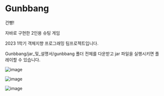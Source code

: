 # Gunbbang

건빵!

자바로 구현한 2인용 슈팅 게임

2023 1학기 객체지향 프로그래밍 팀프로젝트입니다.

Gunbbang/jar_및_설명서/gunbbang 폴더 전체를 다운받고 jar 파일을 실행시키면 플레이할 수 있습니다.


![image](https://github.com/dameun2224/gunbbang/assets/113423804/59cdd506-956e-4bb2-bfc8-9c20e8b5c3b2)

![image](https://github.com/dameun2224/gunbbang/assets/113423804/eab71a74-d14a-4440-8ff4-ba412d06a297)

![image](https://github.com/dameun2224/gunbbang/assets/113423804/ea9c1648-8901-4039-862f-c1ad5022f71b)
